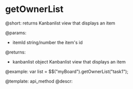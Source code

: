 getOwnerList
=============


@short:
	returns Kanbanlist view that displays an item

@params:

- itemId		string/number			the item's id

@returns:

- kanbanlist		object			Kanbanlist view that displays an item	

@example:
var list = $$("myBoard").getOwnerList("task1");

@template:	api_method
@descr:

